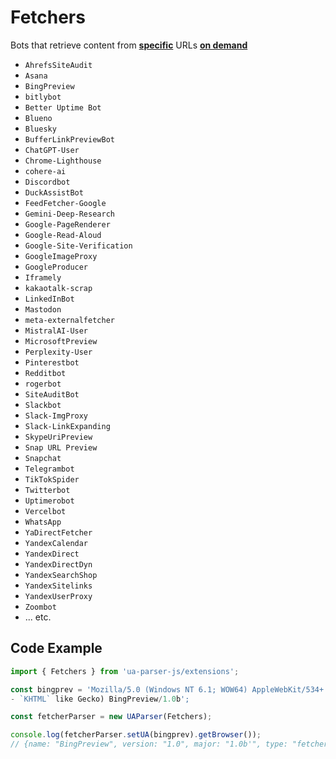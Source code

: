 # Fetchers

Bots that retrieve content from <u>**specific**</u> URLs <u>**on demand**</u>

- `AhrefsSiteAudit` 
- `Asana`
- `BingPreview` 
- `bitlybot`
- `Better Uptime Bot`
- `Blueno`
- `Bluesky`
- `BufferLinkPreviewBot`
- `ChatGPT-User` 
- `Chrome-Lighthouse`
- `cohere-ai`
- `Discordbot` 
- `DuckAssistBot`
- `FeedFetcher-Google` 
- `Gemini-Deep-Research`
- `Google-PageRenderer`
- `Google-Read-Aloud`
- `Google-Site-Verification`  
- `GoogleImageProxy` 
- `GoogleProducer` 
- `Iframely`
- `kakaotalk-scrap`
- `LinkedInBot` 
- `Mastodon` 
- `meta-externalfetcher` 
- `MistralAI-User`
- `MicrosoftPreview`
- `Perplexity-User`
- `Pinterestbot` 
- `Redditbot` 
- `rogerbot` 
- `SiteAuditBot` 
- `Slackbot` 
- `Slack-ImgProxy` 
- `Slack-LinkExpanding` 
- `SkypeUriPreview` 
- `Snap URL Preview` 
- `Snapchat` 
- `Telegrambot` 
- `TikTokSpider`
- `Twitterbot` 
- `Uptimerobot` 
- `Vercelbot` 
- `WhatsApp` 
- `YaDirectFetcher` 
- `YandexCalendar` 
- `YandexDirect` 
- `YandexDirectDyn` 
- `YandexSearchShop` 
- `YandexSitelinks` 
- `YandexUserProxy`
- `Zoombot`
- ... etc.

## Code Example

```js
import { Fetchers } from 'ua-parser-js/extensions';

const bingprev = 'Mozilla/5.0 (Windows NT 6.1; WOW64) AppleWebKit/534+ (
- `KHTML` like Gecko) BingPreview/1.0b';

const fetcherParser = new UAParser(Fetchers);

console.log(fetcherParser.setUA(bingprev).getBrowser());
// {name: "BingPreview", version: "1.0", major: "1.0b'", type: "fetcher"});
```